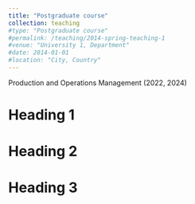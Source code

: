 ```yaml
---
title: "Postgraduate course"
collection: teaching
#type: "Postgraduate course"
#permalink: /teaching/2014-spring-teaching-1
#venue: "University 1, Department"
#date: 2014-01-01
#location: "City, Country"
---
```


Production and Operations Management (2022, 2024)

Heading 1
======

Heading 2
======

Heading 3
======
